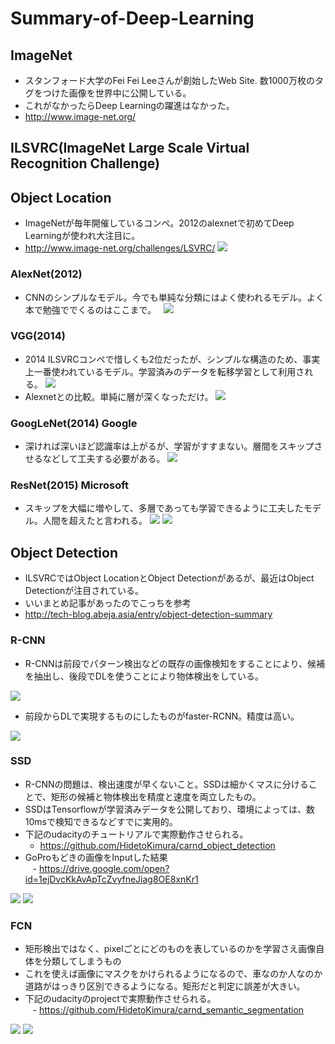 # Summary-of-Deep-Learning
## ImageNet
- スタンフォード大学のFei Fei Leeさんが創始したWeb Site. 数1000万枚のタグをつけた画像を世界中に公開している。
- これがなかったらDeep Learningの躍進はなかった。
- http://www.image-net.org/

## ILSVRC(ImageNet Large Scale Virtual Recognition Challenge)

## Object Location

- ImageNetが毎年開催しているコンペ。2012のalexnetで初めてDeep Learningが使われ大注目に。
- http://www.image-net.org/challenges/LSVRC/
![](./ilsvrc.png)

### AlexNet(2012)
- CNNのシンプルなモデル。今でも単純な分類にはよく使われるモデル。よく本で勉強ででくるのはここまで。  
![](./alexnet.jpg)

### VGG(2014)
- 2014 ILSVRCコンペで惜しくも2位だったが、シンプルな構造のため、事実上一番使われているモデル。学習済みのデータを転移学習として利用される。
![](./vgg.png)
- Alexnetとの比較。単純に層が深くなっただけ。
![](./cnnarchitecture.jpg)

### GoogLeNet(2014) Google
- 深ければ深いほど認識率は上がるが、学習がすすまない。層間をスキップさせるなどして工夫する必要がある。
![](./googlenet.jpg)

### ResNet(2015) Microsoft
- スキップを大幅に増やして、多層であっても学習できるように工夫したモデル。人間を超えたと言われる。
![](./resnet.jpg)
![](./resnet_2.png)


## Object Detection
- ILSVRCではObject LocationとObject Detectionがあるが、最近はObject Detectionが注目されている。
- いいまとめ記事があったのでこっちを参考
- http://tech-blog.abeja.asia/entry/object-detection-summary

### R-CNN
- R-CNNは前段でパターン検出などの既存の画像検知をすることにより、候補を抽出し、後段でDLを使うことにより物体検出をしている。

![](./r_cnn.jpg)

- 前段からDLで実現するものにしたものがfaster-RCNN。精度は高い。

![](./f-rcnn.png)

### SSD
- R-CNNの問題は、検出速度が早くないこと。SSDは細かくマスに分けることで、矩形の候補と物体検出を精度と速度を両立したもの。
- SSDはTensorflowが学習済みデータを公開しており、環境によっては、数10msで検知できるなどすでに実用的。
- 下記のudacityのチュートリアルで実際動作させられる。  
    - https://github.com/HidetoKimura/carnd_object_detection
- GoProもどきの画像をInputした結果  
    - https://drive.google.com/open?id=1ejDvcKkAvApTcZvyfneJiag8OE8xnKr1

![](./ssd.jpg)
![](./ssd-2.png)

### FCN
- 矩形検出ではなく、pixelごとにどのものを表しているのかを学習さえ画像自体を分類してしまうもの
- これを使えば画像にマスクをかけられるようになるので、車なのか人なのか道路がはっきり区別できるようになる。矩形だと判定に誤差が大きい。
- 下記のudacityのprojectで実際動作させられる。  
    - https://github.com/HidetoKimura/carnd_semantic_segmentation

![](./fcn.png)
![](./fcn.jpg)


